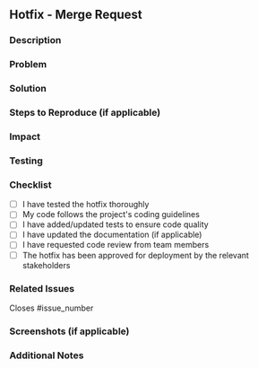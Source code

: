 ## Hotfix - Merge Request

### Description

<!-- Provide a brief description of the issue or bug that requires a hotfix -->
<!-- Include any relevant background information or context -->

### Problem

<!-- Clearly explain the problem/bug that needs to be fixed -->
<!-- You can include error messages, logs, or any other relevant information -->

### Solution

<!-- Describe the approach or solution to address the issue -->
<!-- If applicable, mention the specific lines or files that will be modified -->

### Steps to Reproduce (if applicable)

<!-- If the issue is reproducible, provide step-by-step instructions to replicate it -->

### Impact

<!-- Explain the potential impact of the hotfix -->
<!-- Mention any risks or concerns related to this change -->

### Testing

<!-- Outline the testing approach for the hotfix -->
<!-- Mention any specific test cases or scenarios that will be covered -->

### Checklist

<!-- Make sure to tick the boxes that apply to this Merge Request -->

- [ ] I have tested the hotfix thoroughly
- [ ] My code follows the project's coding guidelines
- [ ] I have added/updated tests to ensure code quality
- [ ] I have updated the documentation (if applicable)
- [ ] I have requested code review from team members
- [ ] The hotfix has been approved for deployment by the relevant stakeholders

### Related Issues

<!-- If this hotfix relates to any existing issues, mention them here -->

Closes #issue_number

### Screenshots (if applicable)

<!-- Add any relevant screenshots to showcase the changes (optional) -->

### Additional Notes

<!-- Add any other relevant information or notes about this hotfix (optional) -->
